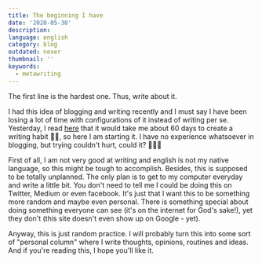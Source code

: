 ```yaml
---
title: The beginning I have 
date: '2020-05-30'
description: 
language: english
category: blog
outdated: never
thumbnail: ''
keywords:
  - metawriting
---
```


The first line is the hardest one. Thus, write about it.

I had this idea of blogging and writing recently and I must say I have been losing a lot of time with configurations of it instead of writing per se. Yesterday, I read [here][medium writing $10000] that it would take me about 60 days to create a writing habit ✍🏻, so here I am starting it. I have no experience whatsoever in blogging, but trying couldn't hurt, could it? 🤷🏼‍♂️

First of all, I am not very good at writing and english is not my native language, so this might be tough to accomplish. Besides, this is supposed to be totally unplanned. The only plan is to get to my computer everyday and write a little bit. You don't need to tell me I could be doing this on Twitter, Medium or even facebook. It's just that I want this to be something more random and maybe even personal. There is something special about doing something everyone can see (it's on the internet for God's sake!), yet they don't (this site doesn't even show up on Google - yet).

Anyway, this is just random practice. I will probably turn this into some sort of "personal column" where I write thoughts, opinions, routines and ideas. And if you're reading this, I hope you'll like it.

[medium writing $10000]: https://medium.com/better-marketing/i-will-teach-you-how-to-make-your-first-10-000-from-writing-51e7830185c8